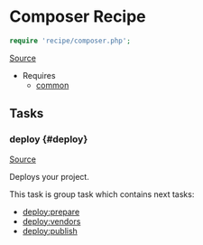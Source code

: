 <!-- DO NOT EDIT THIS FILE! -->
<!-- Instead edit recipe/composer.php -->
<!-- Then run bin/docgen -->

# Composer Recipe

```php
require 'recipe/composer.php';
```

[Source](/recipe/composer.php)

* Requires
  * [common](/docs/recipe/common.md)


## Tasks

### deploy {#deploy}
[Source](https://github.com/deployphp/deployer/blob/master/recipe/composer.php#L10)

Deploys your project.




This task is group task which contains next tasks:
* [deploy:prepare](/docs/recipe/common.md#deploy-prepare)
* [deploy:vendors](/docs/recipe/deploy/vendors.md#deploy-vendors)
* [deploy:publish](/docs/recipe/common.md#deploy-publish)



